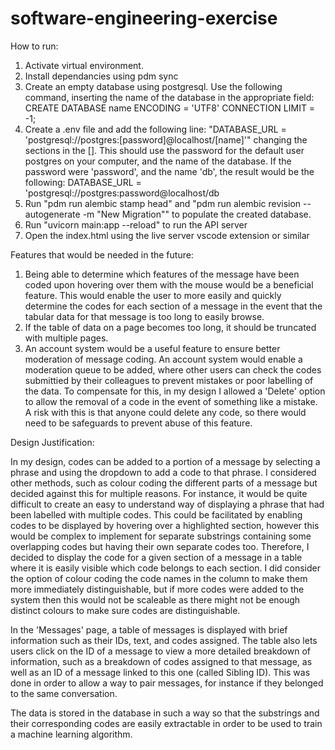 # software-engineering-exercise

How to run:

1. Activate virtual environment.
2. Install dependancies using pdm sync
3. Create an empty database using postgresql. Use the following command, inserting the name of the database in the appropriate field:
   CREATE DATABASE name
   ENCODING = 'UTF8'
   CONNECTION LIMIT = -1;
5. Create a .env file and add the following line: "DATABASE_URL = 'postgresql://postgres:[password]@localhost/[name]'"
   changing the sections in the []. This should use the password for the default user postgres on your computer, and the name of the database.
   If the password were 'password', and the name 'db', the result would be the following:
   DATABASE_URL = 'postgresql://postgres:password@localhost/db
7. Run "pdm run alembic stamp head" and "pdm run alembic revision --autogenerate -m "New Migration"" to populate the created database.
8. Run "uvicorn main:app --reload" to run the API server
9. Open the index.html using the live server vscode extension or similar


Features that would be needed in the future:

1. Being able to determine which features of the message have been coded upon hovering over them with the mouse would be a beneficial
   feature. This would enable the user to more easily and quickly determine the codes for each section of a message in the event that
   the tabular data for that message is too long to easily browse.
2. If the table of data on a page becomes too long, it should be truncated with multiple pages.
3. An account system would be a useful feature to ensure better moderation of message coding. An account system would enable a moderation queue to be
   added, where other users can check the codes submittied by their colleagues to prevent mistakes or poor labelling of the data.
   To compensate for this, in my design I allowed a 'Delete' option to allow the removal of a code in the event of something like a mistake.
   A risk with this is that anyone could delete any code, so there would need to be safeguards to prevent abuse of this feature.

   
Design Justification:

In my design, codes can be added to a portion of a message by selecting a phrase and using the dropdown to add a code to that phrase.
I considered other methods, such as colour coding the different parts of a message but decided against this for multiple reasons.
For instance, it would be quite difficult to create an easy to understand way of displaying a phrase that had been labelled with
multiple codes. 
This could be facilitated by enabling codes to be displayed by hovering over a highlighted section, however this
would be complex to implement for separate substrings containing some overlapping codes but having their own separate codes too.
Therefore, I decided to display the code for a given section of a message in a table where it is easily visible which code belongs to each
section. 
I did consider the option of colour coding the code names in the column to make them more immediately distinguishable, but 
if more codes were added to the system then this would not be scaleable as there might not be enough distinct colours to make sure codes are distinguishable.

In the 'Messages' page, a table of messages is displayed with brief information such as their IDs, text, and codes assigned. 
The table also lets users click on the ID of a message to view a more detailed breakdown of information, such as a breakdown of 
codes assigned to that message, as well as an ID of a message linked to this one (called Sibling ID). 
This was done in order to allow a way
to pair messages, for instance if they belonged to the same conversation.

The data is stored in the database in such a way so that the substrings and their corresponding codes are easily extractable in order to be used to
train a machine learning algorithm.

